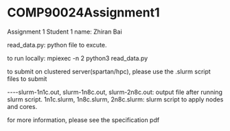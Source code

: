 # COMP90024Assignment1
Assignment 1
Student 1 name: Zhiran Bai

read_data.py: python file to excute.

to run locally: mpiexec -n 2 python3 read_data.py

to submit on clustered server(spartan/hpc), please use the .slurm script files to submit

----slurm-1n1c.out, slurm-1n8c.out, slurm-2n8c.out: output file after running slurm script.
1n1c.slurm, 1n8c.slurm, 2n8c.slurm: slurm script to apply nodes and cores.

for more information, please see the specification pdf


